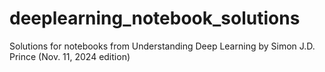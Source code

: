 # deeplearning_notebook_solutions
Solutions for notebooks from Understanding Deep Learning by Simon J.D. Prince (Nov. 11, 2024 edition)
